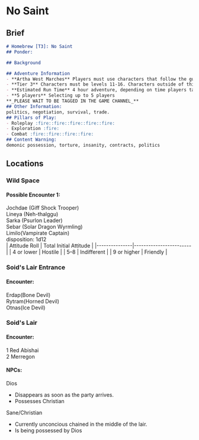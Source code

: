 # No Saint
## Brief
```md
# Homebrew [T3]: No Saint
## Ponder:

## Background

## Adventure Information
- **Artha West Marches** Players must use characters that follow the guidelines provided in (Artha West Marches)[https://docs.google.com/document/d/1FhSjHEtIyDgpXjFlwFWdW4aRxHcAAQiNlHOmKjR3tUE/edit?usp=sharing]
- **Tier 3** Characters must be levels 11-16. Characters outside of this level range cannot participate in this adventure.
- **Estimated Run Time** 4 hour adventure, depending on time players take to make decisions.
- **5 players** Selecting up to 5 players
**_PLEASE WAIT TO BE TAGGED IN THE GAME CHANNEL_**
## Other Information:
politics, negotiation, survival, trade.
## Pillars of Play:
- Roleplay :fire::fire::fire::fire::fire:
- Exploration :fire:
- Combat :fire::fire::fire::fire:
## Content Warning:
demonic possession, torture, insanity, contracts, politics
```

## Locations
### Wild Space
#### Possible Encounter 1:
Jochdae (Giff Shock Trooper) <br>
Lineya (Neh-thalggu) <br>
Sarka (Psurlon Leader) <br>
Sebar (Solar Dragon Wyrmling) <br>
Limilo(Vampirate Captain) <br>
disposition: 1d12 <br>
| Attitude Roll | Total	Initial Attitude |
|---------------|------------------------|
| 4 or lower |	Hostile |
| 5–8 |	Indifferent |
| 9 or higher |	Friendly |

### Soid's Lair Entrance
#### Encounter:
Erdap(Bone Devil) <br>
Rytram(Horned Devil) <br>
Otnas(Ice Devil) <br>

### Soid's Lair
#### Encounter:
1 Red Abishai <br>
2 Merregon <br>

#### NPCs:
Dios
- Disappears as soon as the party arrives.
- Possesses Christian

Sane/Christian
- Currently unconcious chained in the middle of the lair.
- Is being possessed by Dios
